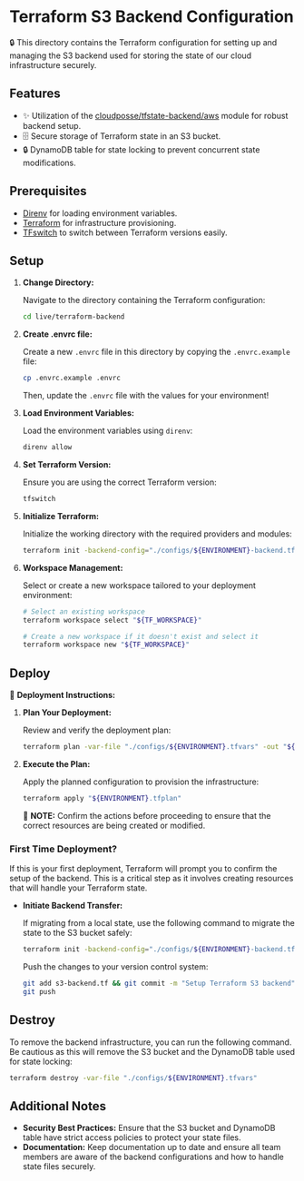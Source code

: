 # Terraform S3 Backend Configuration

🔒 This directory contains the Terraform configuration for setting up and managing the S3 backend used for storing the state of our cloud infrastructure securely.

## Features

- ✨ Utilization of the [cloudposse/tfstate-backend/aws](https://github.com/cloudposse/terraform-aws-tfstate-backend) module for robust backend setup.
- 🗄️ Secure storage of Terraform state in an S3 bucket.
- 🔒 DynamoDB table for state locking to prevent concurrent state modifications.

## Prerequisites

- [Direnv](https://direnv.net/) for loading environment variables.
- [Terraform](https://www.terraform.io/downloads.html) for infrastructure provisioning.
- [TFswitch](https://tfswitch.warrensbox.com/) to switch between Terraform versions easily.

## Setup

1. **Change Directory:**

   Navigate to the directory containing the Terraform configuration:

   ```sh
   cd live/terraform-backend
   ```

2. **Create .envrc file:**

   Create a new `.envrc` file in this directory by copying the `.envrc.example` file:

   ```sh
   cp .envrc.example .envrc
   ```

   Then, update the `.envrc` file with the values for your environment!

3. **Load Environment Variables:**

   Load the environment variables using `direnv`:

   ```sh
   direnv allow
   ```

4. **Set Terraform Version:**

   Ensure you are using the correct Terraform version:

   ```sh
   tfswitch
   ```

5. **Initialize Terraform:**

   Initialize the working directory with the required providers and modules:

   ```sh
   terraform init -backend-config="./configs/${ENVIRONMENT}-backend.tfvars"
   ```

6. **Workspace Management:**

   Select or create a new workspace tailored to your deployment environment:

   ```sh
   # Select an existing workspace
   terraform workspace select "${TF_WORKSPACE}"

   # Create a new workspace if it doesn't exist and select it
   terraform workspace new "${TF_WORKSPACE}"
   ```

## Deploy

🚀 **Deployment Instructions:**

1. **Plan Your Deployment:**

   Review and verify the deployment plan:

   ```sh
   terraform plan -var-file "./configs/${ENVIRONMENT}.tfvars" -out "${ENVIRONMENT}.tfplan"
   ```

2. **Execute the Plan:**

   Apply the planned configuration to provision the infrastructure:

   ```sh
   terraform apply "${ENVIRONMENT}.tfplan"
   ```

   🚀 **NOTE:** Confirm the actions before proceeding to ensure that the correct resources are being created or modified.

### First Time Deployment?

If this is your first deployment, Terraform will prompt you to confirm the setup of the backend. This is a critical step as it involves creating resources that will handle your Terraform state.

- **Initiate Backend Transfer:**

  If migrating from a local state, use the following command to migrate the state to the S3 bucket safely:

  ```sh
  terraform init -backend-config="./configs/${ENVIRONMENT}-backend.tfvars" -force-copy
  ```

  Push the changes to your version control system:

  ```sh
  git add s3-backend.tf && git commit -m "Setup Terraform S3 backend"
  git push
  ```

## Destroy

To remove the backend infrastructure, you can run the following command. Be cautious as this will remove the S3 bucket and the DynamoDB table used for state locking:

```sh
terraform destroy -var-file "./configs/${ENVIRONMENT}.tfvars"
```

## Additional Notes

- **Security Best Practices:** Ensure that the S3 bucket and DynamoDB table have strict access policies to protect your state files.
- **Documentation:** Keep documentation up to date and ensure all team members are aware of the backend configurations and how to handle state files securely.
